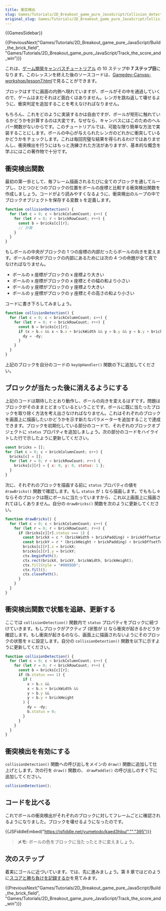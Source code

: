 ```yaml
---
title: 衝突検出
slug: Games/Tutorials/2D_Breakout_game_pure_JavaScript/Collision_detection
original_slug: Games/Tutorials/2D_Breakout_game_pure_JavaScript/Collision_detection
---
```


{{GamesSidebar}}

{{PreviousNext("Games/Tutorials/2D_Breakout_game_pure_JavaScript/Build_the_brick_field", "Games/Tutorials/2D_Breakout_game_pure_JavaScript/Track_the_score_and_win")}}

これは、[ゲーム開発キャンバスチュートリアル](/ja/docs/Games/Tutorials/2D_Breakout_game_pure_JavaScript) の 10 ステップ中 **7 ステップ目**になります。このレッスンを終えた後のソースコードは、[Gamedev-Canvas-workshop/lesson7.html](https://github.com/end3r/Gamedev-Canvas-workshop/blob/gh-pages/lesson07.html)で見ることができます。

ブロックはすでに画面の内側へ現れていますが、ボールがその中を通過していくので、ゲームはまだそれほど面白くはありません。レンガを跳ね返して壊せるように、衝突判定を追加することを考えなければなりません。

もちろん、これをどのように実装するかは自由ですが、ボールが矩形に触れているかどうかを計算するのは大変です。なぜなら、キャンバスにはこのためのヘルパー関数がないからです。このチュートリアルでは、可能な限り簡単な方法で実装することにします。ボールの中心が与えられたレンガのどれかに衝突しているかどうかをチェックします。これは毎回完璧な結果を得られるわけではありませんし、衝突検出を行うにはもっと洗練された方法がありますが、基本的な概念を学ぶにはこの著作物で十分です。

## 衝突検出関数

最初の第一歩として、毎フレーム描画されるたびに全てのブロックを通してループし、ひとつひとつのブロックの位置をボールの座標と比較する衝突検出関数を作成しましょう。コードがより読みやすくなるように、衝突検出のループの中でブロックオブジェクトを保存する変数 `b` を定義します。

```js
function collisionDetection() {
  for (let c = 0; c < brickColumnCount; c++) {
    for (let r = 0; r < brickRowCount; r++) {
      const b = bricks[c][r];
      // 計算
    }
  }
}
```

もしボールの中央がブロックの 1 つの座標の内部だったらボールの向きを変えます。ボールの中央がブロックの内部にあるためには次の 4 つの命題が全て真でなければなりません。

- ボールの x 座標がブロックの x 座標より大きい
- ボールの x 座標がブロックの x 座標とその幅の和より小さい
- ボールの y 座標がブロックの y 座標より大きい
- ボールの y 座標がブロックの y 座標とその高さの和より小さい

コードに書き下ろしてみましょう。

```js
function collisionDetection() {
  for (let c = 0; c < brickColumnCount; c++) {
    for (let r = 0; r < brickRowCount; r++) {
      const b = bricks[c][r];
      if (x > b.x && x < b.x + brickWidth && y > b.y && y < b.y + brickHeight) {
        dy = -dy;
      }
    }
  }
}
```

上記のブロックを自分のコードの `keyUpHandler()` 関数の下に追加してください。

## ブロックが当たった後に消えるようにする

上記のコードは期待したとおり動作し、ボールの向きを変えるはずです。問題はブロックがそのままとどまっているということです。ボールに既に当たったブロックを取り除く方法を考え出さなければなりません。これはそれぞれのブロックを画面上に描画したいかどうかを示す新たなパラメーターを追加することで達成できます。ブロックを初期化している部分のコードで、それぞれのブロックオブジェクトに `status` プロパティを追加しましょう。次の部分のコードをハイライトした行で示したように更新してください。

```js
const bricks = [];
for (let c = 0; c < brickColumnCount; c++) {
  bricks[c] = [];
  for (let r = 0; r < brickRowCount; r++) {
    bricks[c][r] = { x: 0, y: 0, status: 1 };
  }
}
```

次に、それぞれのブロックを描画する前に `status` プロパティの値を `drawBricks()` 関数で確認します。もし `status` が `1` なら描画します。でももし `0` ならそのブロックは既にボールに当たっていますから、これ以上画面上に描画されてほしくありません。自分の `drawBricks()` 関数を次のように更新してください。

```js
function drawBricks() {
  for (let c = 0; c < brickColumnCount; c++) {
    for (let r = 0; r < brickRowCount; r++) {
      if (bricks[c][r].status === 1) {
        const brickX = c * (brickWidth + brickPadding) + brickOffsetLeft;
        const brickY = r * (brickHeight + brickPadding) + brickOffsetTop;
        bricks[c][r].x = brickX;
        bricks[c][r].y = brickY;
        ctx.beginPath();
        ctx.rect(brickX, brickY, brickWidth, brickHeight);
        ctx.fillStyle = "#0095DD";
        ctx.fill();
        ctx.closePath();
      }
    }
  }
}
```

## 衝突検出関数で状態を追跡、更新する

ここでは `collisionDetection()` 関数内で `status` プロパティをブロックに紐づけていきます。もしブロックがアクティブ (状態が `1`) なら衝突が起きるかどうか確認します。もし衝突が起きるのなら、画面上に描画されないようにそのブロックの状態を `0` に設定します。自分の `collisionDetection()` 関数を以下に示すように更新してください。

```js
function collisionDetection() {
  for (let c = 0; c < brickColumnCount; c++) {
    for (let r = 0; r < brickRowCount; r++) {
      const b = bricks[c][r];
      if (b.status === 1) {
        if (
          x > b.x &&
          x < b.x + brickWidth &&
          y > b.y &&
          y < b.y + brickHeight
        ) {
          dy = -dy;
          b.status = 0;
        }
      }
    }
  }
}
```

## 衝突検出を有効にする

`collisionDetection()` 関数への呼び出しをメインの `draw()` 関数に追加して仕上げとします。次の行を `draw()` 関数の、 `drawPaddle()` の呼び出しのすぐ下に追加してください。

```js
collisionDetection();
```

## コードを比べる

これでボールの衝突検出がそれぞれのブロックに対してフレームごとに確認されるようになりました。ブロックを壊せるようになったのです。

{{JSFiddleEmbed("https://jsfiddle.net/yumetodo/kaed3hbu/","","395")}}

> **メモ:** ボールの色をブロックに当たったときに変えましょう。

## 次のステップ

着実にゴールに近づいています。では、先に進みましょう。第 8 章ではどのように[スコアと勝ち負けを記録するか](/ja/docs/Games/Tutorials/2D_Breakout_game_pure_JavaScript/Track_the_score_and_win)を見てみます。

{{PreviousNext("Games/Tutorials/2D_Breakout_game_pure_JavaScript/Build_the_brick_field", "Games/Tutorials/2D_Breakout_game_pure_JavaScript/Track_the_score_and_win")}}
